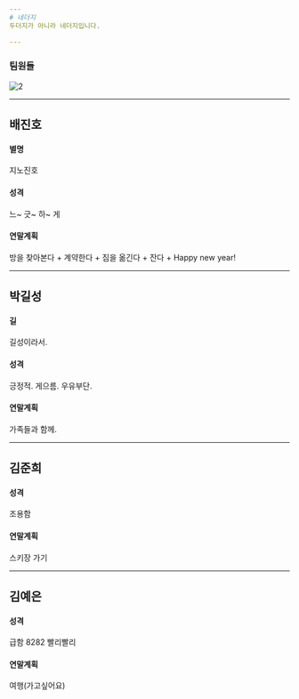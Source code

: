 ```yaml
---
# 네더지
두더지가 아니라 네더지입니다.

---
```

### 팀원들
![2](https://user-images.githubusercontent.com/30440457/50471599-c4cfc180-09f8-11e9-9016-572cadd9eb81.jpg)

---
## 배진호  
#### 별명
지노진호  
#### 성격
느~ 긋~ 하~ 게
#### 연말계획
방을 찾아본다 + 계약한다 + 짐을 옮긴다 + 잔다 + Happy new year!

---
## 박길성
#### 길
길성이라서.
#### 성격
긍정적. 게으름. 우유부단.
#### 연말계획
가족들과 함께.

---
## 김준희
#### 성격
조용함
#### 연말계획
스키장 가기

---
## 김예은
#### 성격  
급함 8282 빨리빨리  
#### 연말계획  
여행(가고싶어요)  
